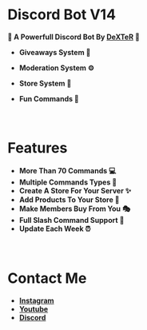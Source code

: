 
# **Discord Bot V14**


****🎉 A Powerfull Discord Bot By [DeXTeR](https://discord.com/users/1034605437435248662) 🎉****

- **Giveaways System 🎊**

- **Moderation System ⚙**

- **Store System 🛒**

- **Fun Commands 🎈**

ㅤ
# **Features**

- **More Than 70 Commands 💻**
- **Multiple Commands Types 🎄**
- **Create A Store For Your Server ✨**
- **Add Products To Your Store 🛒**
- **Make Members Buy From You 🎭**
- **Full Slash Command Support 🔮**
- **Update Each Week ⏰**

ㅤ
# **Contact Me**

- ****[Instagram](https://www.instagram.com/gr_dexter)****
- ****[Youtube](https://www.youtube.com/@SZDeXTeR)****
- ****[Discord](https://www.discord.com/users/1034605437435248662)****
